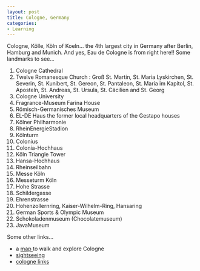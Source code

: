 ```yaml
---
layout: post
title: Cologne, Germany
categories:
- Learning
---
```



Cologne, Kölle, Köln of Koeln... the 4th largest city in Germany after Berlin, Hamburg and Munich. And yes, Eau de Cologne is from right here!! Some landmarks to see...

1. Cologne Cathedral
2. Twelve Romanesque Church : Groß St. Martin, St. Maria Lyskirchen, St. Severin, St. Kunibert, St. Gereon, St. Pantaleon, St. Maria im Kapitol, St. Aposteln, St. Andreas, St. Ursula, St. Cäcilien and St. Georg
3. Cologne University
4. Fragrance-Museum Farina House
5. Römisch-Germanisches Museum
6. EL-DE Haus the former local headquarters of the Gestapo houses
7. Kölner Philharmonie
8. RheinEnergieStadion
9. Kölnturm
10. Colonius 
11. Colonia-Hochhaus
12. Köln Triangle Tower
13. Hansa-Hochhaus 
14. Rheinseilbahn
15. Messe Köln
16. Messeturm Köln
17. Hohe Strasse
18. Schildergasse
19. Ehrenstrasse
20. Hohenzollernring, Kaiser-Wilhelm-Ring, Hansaring
21. German Sports & Olympic Museum
22. Schokoladenmuseum (Chocolatemuseum)
23. JavaMuseum

Some other links...
- a [map ](http://www.audiotravel.com/map-cologne-germany)to walk and explore Cologne
- [sightseeing](http://www.koeln.de/en/tourism/sightseeing.html)
- [cologne links](http://www.rudesheim-rhine.info/z-cologne.htm)
